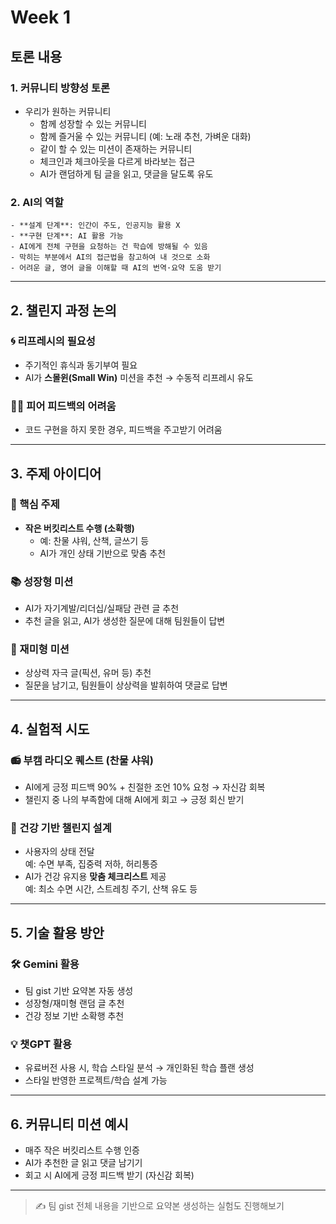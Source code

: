 # Week 1 

## 토론 내용
### 1. 커뮤니티 방향성 토론

- 우리가 원하는 커뮤니티
    - 함께 성장할 수 있는 커뮤니티
    - 함께 즐거울 수 있는 커뮤니티 (예: 노래 추천, 가벼운 대화)
    - 같이 할 수 있는 미션이 존재하는 커뮤니티
    - 체크인과 체크아웃을 다르게 바라보는 접근
    - AI가 랜덤하게 팀 글을 읽고, 댓글을 달도록 유도

### 2. AI의 역할
    - **설계 단계**: 인간이 주도, 인공지능 활용 X
    - **구현 단계**: AI 활용 가능  
    - AI에게 전체 구현을 요청하는 건 학습에 방해될 수 있음
    - 막히는 부분에서 AI의 접근법을 참고하여 내 것으로 소화
    - 어려운 글, 영어 글을 이해할 때 AI의 번역·요약 도움 받기

---

## 2. 챌린지 과정 논의

### 🌀 리프레시의 필요성
- 주기적인 휴식과 동기부여 필요
- AI가 **스몰윈(Small Win)** 미션을 추천 → 수동적 리프레시 유도

### 😵‍💫 피어 피드백의 어려움
- 코드 구현을 하지 못한 경우, 피드백을 주고받기 어려움

---

## 3. 주제 아이디어

### 🎯 핵심 주제
- **작은 버킷리스트 수행 (소확행)**  
  - 예: 찬물 샤워, 산책, 글쓰기 등  
  - AI가 개인 상태 기반으로 맞춤 추천

### 📚 성장형 미션
- AI가 자기계발/리더십/실패담 관련 글 추천
- 추천 글을 읽고, AI가 생성한 질문에 대해 팀원들이 답변

### 🎨 재미형 미션
- 상상력 자극 글(픽션, 유머 등) 추천
- 질문을 남기고, 팀원들이 상상력을 발휘하여 댓글로 답변

---

## 4. 실험적 시도

### 📻 부캠 라디오 퀘스트 (찬물 샤워)
- AI에게 긍정 피드백 90% + 친절한 조언 10% 요청 → 자신감 회복
- 챌린지 중 나의 부족함에 대해 AI에게 회고 → 긍정 회신 받기

### 💪 건강 기반 챌린지 설계
- 사용자의 상태 전달  
  예: 수면 부족, 집중력 저하, 허리통증
- AI가 건강 유지용 **맞춤 체크리스트** 제공  
  예: 최소 수면 시간, 스트레칭 주기, 산책 유도 등

---

## 5. 기술 활용 방안

### 🛠 Gemini 활용
- 팀 gist 기반 요약본 자동 생성
- 성장형/재미형 랜덤 글 추천
- 건강 정보 기반 소확행 추천

### 💡 챗GPT 활용
- 유료버전 사용 시, 학습 스타일 분석 → 개인화된 학습 플랜 생성
- 스타일 반영한 프로젝트/학습 설계 가능

---

## 6. 커뮤니티 미션 예시

- 매주 작은 버킷리스트 수행 인증
- AI가 추천한 글 읽고 댓글 남기기
- 회고 시 AI에게 긍정 피드백 받기 (자신감 회복)

---

> ✍️ 팀 gist 전체 내용을 기반으로 요약본 생성하는 실험도 진행해보기
